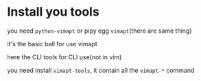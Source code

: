 Install you tools
===
you need `python-vimapt` or pipy egg `vimapt`(there are same thing)

it's the basic ball for use vimapt 

here the CLI tools for CLI use(not in vim)

you need install `vimapt-tools`, it contain all the `vimapt-*` command
